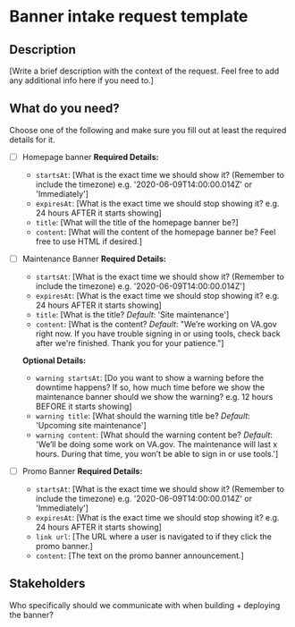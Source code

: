 # Banner intake request template

## Description

[Write a brief description with the context of the request. Feel free to add any additional info here if you need to.]

## What do you need?

Choose one of the following and make sure you fill out at least the required details for it.

- [ ] Homepage banner
  **Required Details:**
  - `startsAt`: [What is the exact time we should show it? (Remember to include the timezone) e.g. '2020-06-09T14:00:00.014Z' or 'Immediately']
  - `expiresAt`: [What is the exact time we should stop showing it? e.g. 24 hours AFTER it starts showing]
  - `title`: [What will the title of the homepage banner be?]
  - `content`: [What will the content of the homepage banner be? Feel free to use HTML if desired.]
  
- [ ] Maintenance Banner
  **Required Details:**
  - `startsAt`: [What is the exact time we should show it? (Remember to include the timezone) e.g. '2020-06-09T14:00:00.014Z']
  - `expiresAt`: [What is the exact time we should stop showing it? e.g. 24 hours AFTER it starts showing]
  - `title`: [What is the title? _Default_: 'Site maintenance']
  - `content`: [What is the content? _Default_: "We’re working on VA.gov right now. If you have trouble signing in or using tools, check back after we're finished. Thank you for your patience."]

  __Optional Details:__
  - `warning startsAt`: [Do you want to show a warning before the downtime happens? If so, how much time before we show the maintenance banner should we show the warning? e.g. 12 hours BEFORE it starts showing]
  - `warning title`: [What should the warning title be? _Default_: 'Upcoming site maintenance']
  - `warning content`: [What should the warning content be? _Default_: 'We’ll be doing some work on VA.gov. The maintenance will last x hours. During that time, you won’t be able to sign in or use tools.']

- [ ] Promo Banner
  **Required Details:**
  - `startsAt`: [What is the exact time we should show it? (Remember to include the timezone) e.g. '2020-06-09T14:00:00.014Z' or 'Immediately']
  - `expiresAt`: [What is the exact time we should stop showing it? e.g. 24 hours AFTER it starts showing]
  - `link url`: [The URL where a user is navigated to if they click the promo banner.]
  - `content`: [The text on the promo banner announcement.]

## Stakeholders

Who specifically should we communicate with when building + deploying the banner?
